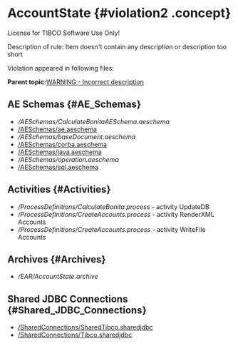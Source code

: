 # AccountState {#violation2 .concept}

License for TIBCO Software Use Only!

Description of rule: Item doesn't contain any description or description too short

Violation appeared in following files:

**Parent topic:**[WARNING - Incorrect description](../../../qa/rules/WARNING_-_Incorrect_description.md)

## AE Schemas {#AE_Schemas}

-   */AESchemas/CalculateBonitaAESchema.aeschema*
-   [/AESchemas/ae.aeschema](../../../projects/AccountState/AESchemas/ae.aeschema.md)
-   */AESchemas/baseDocument.aeschema*
-   [/AESchemas/corba.aeschema](../../../projects/AccountState/AESchemas/corba.aeschema.md)
-   [/AESchemas/java.aeschema](../../../projects/AccountState/AESchemas/java.aeschema.md)
-   */AESchemas/operation.aeschema*
-   [/AESchemas/sql.aeschema](../../../projects/AccountState/AESchemas/sql.aeschema.md)

## Activities {#Activities}

-   */ProcessDefinitions/CalculateBonita.process* - activity UpdateDB
-   */ProcessDefinitions/CreateAccounts.process* - activity RenderXML Accounts
-   */ProcessDefinitions/CreateAccounts.process* - activity WriteFile Accounts

## Archives {#Archives}

-   */EAR/AccountState.archive*

## Shared JDBC Connections {#Shared_JDBC_Connections}

-   [/SharedConnections/SharedTibco.sharedjdbc](../../../projects/AccountState/SharedConnections/SharedTibco.sharedjdbc.md)
-   [/SharedConnections/Tibco.sharedjdbc](../../../projects/AccountState/SharedConnections/Tibco.sharedjdbc.md)

